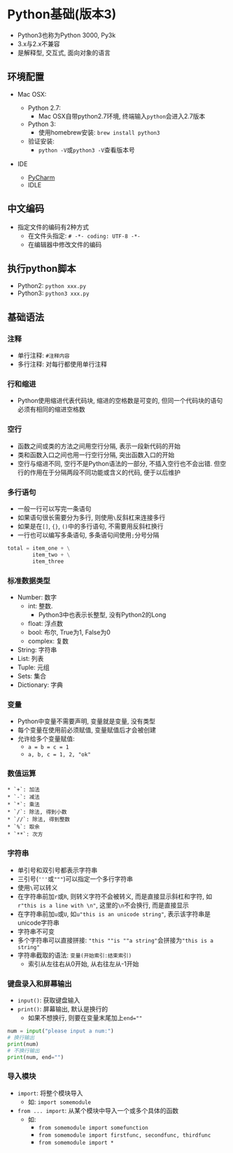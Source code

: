 # Python基础(版本3)

* Python3也称为Python 3000, Py3k
* 3.x与2.x不兼容
* 是解释型, 交互式, 面向对象的语言


## 环境配置

* Mac OSX:
    - Python 2.7:
        - Mac OSX自带python2.7环境, 终端输入`python`会进入2.7版本
    - Python 3:
        - 使用homebrew安装: `brew install python3`
    - 验证安装:
        - `python -V`或`python3 -V`查看版本号

* IDE
    - [PyCharm](https://www.jetbrains.com/pycharm/)
    - IDLE


## 中文编码

* 指定文件的编码有2种方式
    - 在文件头指定: `# -*- coding: UTF-8 -*-`
    - 在编辑器中修改文件的编码


## 执行python脚本

* Python2: `python xxx.py`
* Python3: `python3 xxx.py`


## 基础语法

### 注释

* 单行注释: `#注释内容`
* 多行注释: 对每行都使用单行注释

### 行和缩进

* Python使用缩进代表代码块, 缩进的空格数是可变的, 但同一个代码块的语句必须有相同的缩进空格数

### 空行

* 函数之间或类的方法之间用空行分隔, 表示一段新代码的开始
* 类和函数入口之间也用一行空行分隔, 突出函数入口的开始
* 空行与缩进不同, 空行不是Python语法的一部分, 不插入空行也不会出错. 但空行的作用在于分隔两段不同功能或含义的代码, 便于以后维护

### 多行语句

* 一般一行可以写完一条语句
* 如果语句很长需要分为多行, 则使用`\`反斜杠来连接多行
* 如果是在`[]`, `{}`, `()`中的多行语句, 不需要用反斜杠换行
* 一行也可以编写多条语句, 多条语句间使用`;`分号分隔

```python
total = item_one + \
        item_two + \
        item_three
```


### 标准数据类型

* Number: 数字
    - int: 整数.
        - Python3中也表示长整型, 没有Python2的Long
    - float: 浮点数
    - bool: 布尔, True为1, False为0
    - complex: 复数
* String: 字符串
* List: 列表
* Tuple: 元组
* Sets: 集合
* Dictionary: 字典


### 变量

* Python中变量不需要声明, 变量就是变量, 没有类型
* 每个变量在使用前必须赋值, 变量赋值后才会被创建
* 允许给多个变量赋值:
    - `a = b = c = 1`
    - `a, b, c = 1, 2, "ok"`

### 数值运算

    * `+`: 加法
    * `-`: 减法
    * `*`: 乘法
    * `/`: 除法, 得到小数
    * `//`: 除法, 得到整数
    * `%`: 取余
    * `**`: 次方

### 字符串

* 单引号和双引号都表示字符串
* 三引号(`'''`或`"""`)可以指定一个多行字符串
* 使用`\`可以转义
* 在字符串前加`r`或`R`, 则转义字符不会被转义, 而是直接显示斜杠和字符, 如`r"this is a line with \n"`, 这里的`\n`不会换行, 而是直接显示
* 在字符串前加`u`或`U`, 如`u"this is an unicode string"`, 表示该字符串是unicode字符串
* 字符串不可变
* 多个字符串可以直接拼接: `"this ""is ""a string"`会拼接为`"this is a string"`
* 字符串截取的语法: `变量(开始索引:结束索引)`
    - 索引从左往右从0开始, 从右往左从-1开始

### 键盘录入和屏幕输出

* `input()`: 获取键盘输入
* `print()`: 屏幕输出, 默认是换行的
    - 如果不想换行, 则要在变量末尾加上`end=""`

```python
num = input("please input a num:")
# 换行输出
print(num)
# 不换行输出
print(num, end="")
```

### 导入模块

* `import`: 将整个模块导入
    - 如: `import somemodule`
* `from ... import`: 从某个模块中导入一个或多个具体的函数
    - 如:
        - `from somemodule import somefunction`
        - `from somemodule import firstfunc, secondfunc, thirdfunc`
        - `from somemodule import *`
